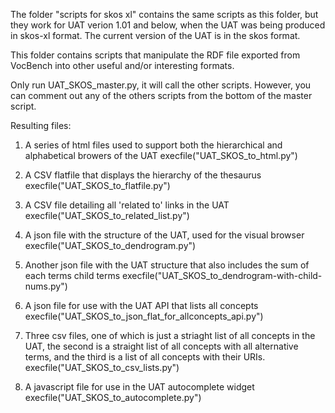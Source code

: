 The folder "scripts for skos xl" contains the same scripts as this folder, but they work for UAT verion 1.01 and below, when the UAT was being produced in skos-xl format.  The current version of the UAT is in the skos format.

This folder contains scripts that manipulate the RDF file exported from VocBench into other useful and/or interesting formats.

Only run UAT_SKOS_master.py, it will call the other scripts.  However, you can comment out any of the others scripts from the bottom of the master script.

Resulting files:

1) A series of html files used to support both the hierarchical and alphabetical browers of the UAT
execfile("UAT_SKOS_to_html.py")

2) A CSV flatfile that displays the hierarchy of the thesaurus
execfile("UAT_SKOS_to_flatfile.py")

3) A CSV file detailing all 'related to' links in the UAT
execfile("UAT_SKOS_to_related_list.py")

4) A json file with the structure of the UAT, used for the visual browser
execfile("UAT_SKOS_to_dendrogram.py")

5) Another json file with the UAT structure that also includes the sum of each terms child terms
execfile("UAT_SKOS_to_dendrogram-with-child-nums.py")

6) A json file for use with the UAT API that lists all concepts
execfile("UAT_SKOS_to_json_flat_for_allconcepts_api.py")

7) Three csv files, one of which is just a striaght list of all concepts in the UAT, the second is a straight list of all concepts with all alternative terms, and the third is a list of all concepts with their URIs.
execfile("UAT_SKOS_to_csv_lists.py")

8) A javascript file for use in the UAT autocomplete widget
execfile("UAT_SKOS_to_autocomplete.py")
